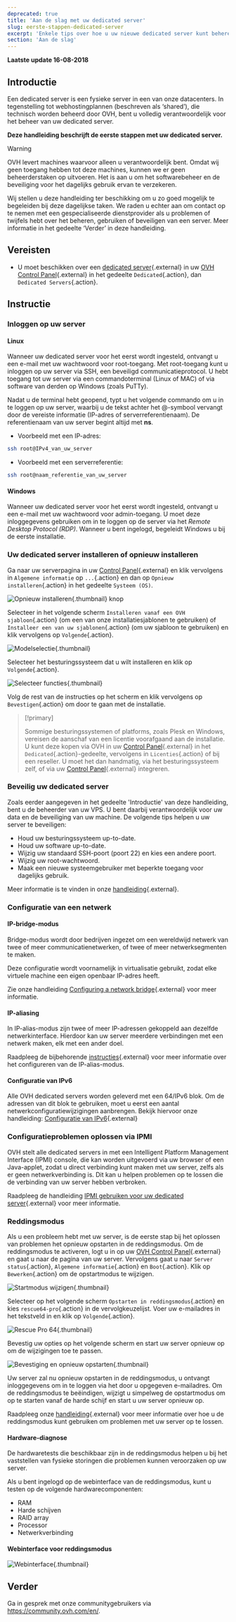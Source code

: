 ```yaml
---
deprecated: true
title: 'Aan de slag met uw dedicated server'
slug: eerste-stappen-dedicated-server
excerpt: 'Enkele tips over hoe u uw nieuwe dedicated server kunt beheren'
section: 'Aan de slag'
---
```


**Laatste update 16-08-2018**

## Introductie

Een dedicated server is een fysieke server in een van onze datacenters. In tegenstelling tot webhostingplannen (beschreven als ‘shared’), die technisch worden beheerd door OVH, bent u volledig verantwoordelijk voor het beheer van uw dedicated server.

**Deze handleiding beschrijft de eerste stappen met uw dedicated server.**

> [!warning]
>
> OVH levert machines waarvoor alleen u verantwoordelijk bent. Omdat wij geen toegang hebben tot deze machines, kunnen we er geen beheerderstaken op uitvoeren. Het is aan u om het softwarebeheer en de beveiliging voor het dagelijks gebruik ervan te verzekeren.
> 
> Wij stellen u deze handleiding ter beschikking om u zo goed mogelijk te begeleiden bij deze dagelijkse taken. We raden u echter aan om contact op te nemen met een gespecialiseerde dienstprovider als u problemen of twijfels hebt over het beheren, gebruiken of beveiligen van een server. Meer informatie in het gedeelte ‘Verder’ in deze handleiding.
>


## Vereisten

* U moet beschikken over een [dedicated server](https://www.ovh.nl/dedicated_servers/){.external} in uw [OVH Control Panel](https://www.ovh.com/auth/?action=gotomanager){.external} in het gedeelte `Dedicated`{.action}, dan `Dedicated Servers`{.action}. 


## Instructie

### Inloggen op uw server

#### Linux 

Wanneer uw dedicated server voor het eerst wordt ingesteld, ontvangt u een e-mail met uw wachtwoord voor root-toegang.  Met root-toegang kunt u inloggen op uw server via SSH, een beveiligd communicatieprotocol.  U hebt toegang tot uw server via een commandoterminal (Linux of MAC) of via software van derden op Windows (zoals PuTTy).

Nadat u de terminal hebt geopend, typt u het volgende commando om u in te loggen op uw server, waarbij u de tekst achter het @-symbool vervangt door de vereiste informatie (IP-adres of serverreferentienaam).  De referentienaam van uw server begint altijd met **ns**.

- Voorbeeld met een IP-adres:

```sh
ssh root@IPv4_van_uw_server
```

- Voorbeeld met een serverreferentie:

```sh
ssh root@naam_referentie_van_uw_server
```

#### Windows

Wanneer uw dedicated server voor het eerst wordt ingesteld, ontvangt u een e-mail met uw wachtwoord voor admin-toegang.  U moet deze inloggegevens gebruiken om in te loggen op de server via het *Remote Desktop Protocol (RDP)*. Wanneer u bent ingelogd, begeleidt Windows u bij de eerste installatie.

### Uw dedicated server installeren of opnieuw installeren

Ga naar uw serverpagina in uw [Control Panel](https://www.ovh.com/auth/?action=gotomanager){.external} en klik vervolgens in `Algemene informatie` op `...`{.action} en dan op `Opnieuw installeren`{.action} in het gedeelte `Systeem (OS)`.

![Opnieuw installeren](images/reinstalling-your-server-01.png){.thumbnail} knop

Selecteer in het volgende scherm `Installeren vanaf een OVH sjabloon`{.action} (om een van onze installatiesjablonen te gebruiken) of `Installeer een van uw sjablonen`{.action} (om uw sjabloon te gebruiken) en klik vervolgens op `Volgende`{.action}.

![Modelselectie](images/reinstalling-your-server-02.png){.thumbnail}

Selecteer het besturingssysteem dat u wilt installeren en klik op `Volgende`{.action}.

![Selecteer functies](images/reinstalling-your-server-03.png){.thumbnail}

Volg de rest van de instructies op het scherm en klik vervolgens op `Bevestigen`{.action} om door te gaan met de installatie.


> [!primary]
>
> Sommige besturingssystemen of platforms, zoals Plesk en Windows, vereisen de aanschaf van een licentie voorafgaand aan de installatie. U kunt deze kopen via OVH in uw [Control Panel](https://www.ovh.com/auth/?action=gotomanager){.external} in het `Dedicated`{.action}-gedeelte, vervolgens in `Licenties`{.action} of bij een reseller. U moet het dan handmatig, via het besturingssysteem zelf, of via uw [Control Panel](https://www.ovh.com/auth/?action=gotomanager){.external} integreren. 
> 


### Beveilig uw dedicated server

Zoals eerder aangegeven in het gedeelte 'Introductie' van deze handleiding, bent u de beheerder van uw VPS. U bent daarbij verantwoordelijk voor uw data en de beveiliging van uw machine. De volgende tips helpen u uw server te beveiligen:

* Houd uw besturingssysteem up-to-date.
* Houd uw software up-to-date.
* Wijzig uw standaard SSH-poort (poort 22) en kies een andere poort.
* Wijzig uw root-wachtwoord. 
* Maak een nieuwe systeemgebruiker met beperkte toegang voor dagelijks gebruik.

Meer informatie is te vinden in onze [handleiding](https://docs.ovh.com/nl/dedicated/beveiligen-dedicated-server/){.external}.


### Configuratie van een netwerk

#### IP-bridge-modus

Bridge-modus wordt door bedrijven ingezet om een wereldwijd netwerk van twee of meer communicatienetwerken, of twee of meer netwerksegmenten te maken.

Deze configuratie wordt voornamelijk in virtualisatie gebruikt, zodat elke virtuele machine een eigen openbaar IP-adres heeft.

Zie onze handleiding [Configuring a network bridge](https://docs.ovh.com/gb/en/dedicated/network-bridging/){.external} voor meer informatie.

#### IP-aliasing

In IP-alias-modus zijn twee of meer IP-adressen gekoppeld aan dezelfde netwerkinterface. Hierdoor kan uw server meerdere verbindingen met een netwerk maken, elk met een ander doel.

Raadpleeg de bijbehorende [instructies](https://docs.ovh.com/nl/dedicated/network-ipaliasing/){.external} voor meer informatie over het configureren van de IP-alias-modus.

#### Configuratie van IPv6

Alle OVH dedicated servers worden geleverd met een 64/IPv6 blok. Om de adressen van dit blok te gebruiken, moet u eerst een aantal netwerkconfiguratiewijzigingen aanbrengen. Bekijk hiervoor onze handleiding:  [Configuratie van IPv6](https://docs.ovh.com/gb/en/dedicated/network-ipv6/){.external}


### Configuratieproblemen oplossen via IPMI

OVH stelt alle dedicated servers in met een Intelligent Platform Management Interface (IPMI) console, die kan worden uitgevoerd via uw browser of een Java-applet, zodat u direct verbinding kunt maken met uw server, zelfs als er geen netwerkverbinding is. Dit kan u helpen problemen op te lossen die de verbinding van uw server hebben verbroken.

Raadpleeg de handleiding [IPMI gebruiken voor uw dedicated server](https://docs.ovh.com/nl/dedicated/gebruik-ipmi-dedicated-servers/){.external} voor meer informatie.


### Reddingsmodus

Als u een probleem hebt met uw server, is de eerste stap bij het oplossen van problemen het opnieuw opstarten in de reddingsmodus. Om de reddingsmodus te activeren, logt u in op uw [OVH Control Panel](https://www.ovh.com/auth/?action=gotomanager){.external} en gaat u naar de pagina van uw server. Vervolgens gaat u naar `Server status`{.action}, `Algemene informatie`{.action} en `Boot`{.action}.  Klik op `Bewerken`{.action} om de opstartmodus te wijzigen. 

![Startmodus wijzigen](images/rescue-mode-01.png){.thumbnail}

Selecteer op het volgende scherm `Opstarten in reddingsmodus`{.action} en kies `rescue64-pro`{.action} in de vervolgkeuzelijst. Voer uw e-mailadres in het tekstveld in en klik op `Volgende`{.action}.

![Rescue Pro 64](images/rescue-mode-03.png){.thumbnail}

Bevestig uw opties op het volgende scherm en start uw server opnieuw op om de wijzigingen toe te passen.

![Bevestiging en opnieuw opstarten](images/rescue-mode-02.png){.thumbnail}

Uw server zal nu opnieuw opstarten in de reddingsmodus, u ontvangt inloggegevens om in te loggen via het door u opgegeven e-mailadres. Om de reddingsmodus te beëindigen, wijzigt u simpelweg de opstartmodus om op te starten vanaf de harde schijf en start u uw server opnieuw op.

Raadpleeg onze [handleiding](https://docs.ovh.com/gb/en/dedicated/rescue_mode/){.external} voor meer informatie over hoe u de reddingsmodus kunt gebruiken om problemen met uw server op te lossen.


#### Hardware-diagnose

De hardwaretests die beschikbaar zijn in de reddingsmodus helpen u bij het vaststellen van fysieke storingen die problemen kunnen veroorzaken op uw server.

Als u bent ingelogd op de webinterface van de reddingsmodus, kunt u testen op de volgende hardwarecomponenten:

* RAM
* Harde schijven
* RAID array
* Processor
* Netwerkverbinding

#### Webinterface voor reddingsmodus

![Webinterface](images/rescue-mode-04.png){.thumbnail}

## Verder

Ga in gesprek met onze communitygebruikers via <https://community.ovh.com/en/>.